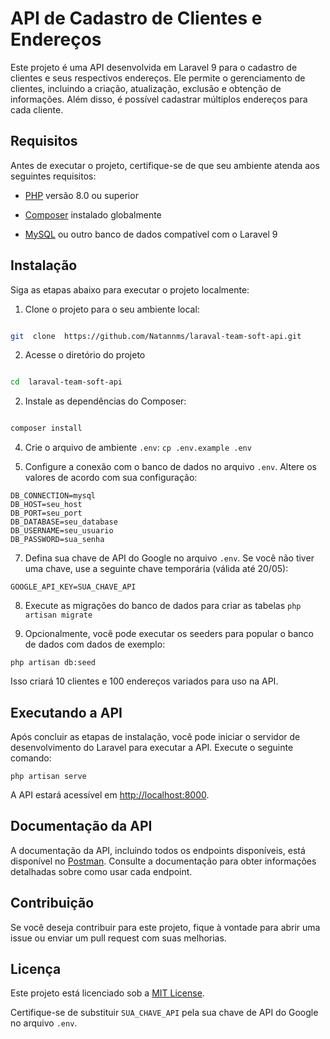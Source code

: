 
#  API de Cadastro de Clientes e Endereços



Este projeto é uma API desenvolvida em Laravel 9 para o cadastro de clientes e seus respectivos endereços. Ele permite o gerenciamento de clientes, incluindo a criação, atualização, exclusão e obtenção de informações. Além disso, é possível cadastrar múltiplos endereços para cada cliente.



##  Requisitos



Antes de executar o projeto, certifique-se de que seu ambiente atenda aos seguintes requisitos:



-  [PHP](https://www.php.net/) versão 8.0 ou superior

-  [Composer](https://getcomposer.org/) instalado globalmente

-  [MySQL](https://www.mysql.com/) ou outro banco de dados compatível com o Laravel 9



##  Instalação



Siga as etapas abaixo para executar o projeto localmente:



1. Clone o projeto para o seu ambiente local:



```bash

git  clone  https://github.com/Natannms/laraval-team-soft-api.git

```




2. Acesse o diretório do projeto

```bash

cd  laraval-team-soft-api

```

2. Instale as dependências do Composer:

```bash

composer install
```

4. Crie o arquivo de ambiente `.env`:
``` cp .env.example .env ```

5. Configure a conexão com o banco de dados no arquivo `.env`.
Altere os valores de acordo com sua configuração:
```
DB_CONNECTION=mysql
DB_HOST=seu_host
DB_PORT=seu_port
DB_DATABASE=seu_database
DB_USERNAME=seu_usuario
DB_PASSWORD=sua_senha
```
7. Defina sua chave de API do Google no arquivo `.env`.
Se você não tiver uma chave, use a seguinte chave temporária (válida até 20/05):

``` GOOGLE_API_KEY=SUA_CHAVE_API ```

8. Execute as migrações do banco de dados para criar as tabelas
```php artisan migrate```

9. Opcionalmente, você pode executar os seeders para popular o banco de dados com dados de exemplo:

```php artisan db:seed```

Isso criará 10 clientes e 100 endereços variados para uso na API.


## Executando a API
Após concluir as etapas de instalação, você pode iniciar o servidor de desenvolvimento do Laravel para executar a API. Execute o seguinte comando:

```php artisan serve ```

A API estará acessível em [http://localhost:8000](http://localhost:8000/).

## Documentação da API

A documentação da API, incluindo todos os endpoints disponíveis, está disponível no [Postman](https://documenter.getpostman.com/view/10562286/2s93kxcRej). Consulte a documentação para obter informações detalhadas sobre como usar cada endpoint.

## Contribuição
Se você deseja contribuir para este projeto, fique à vontade para abrir uma issue ou enviar um pull request com suas melhorias.

## Licença

Este projeto está licenciado sob a [MIT License](https://chat.openai.com/c/LICENSE).

Certifique-se de substituir `SUA_CHAVE_API` pela sua chave de API do Google no arquivo `.env`.

